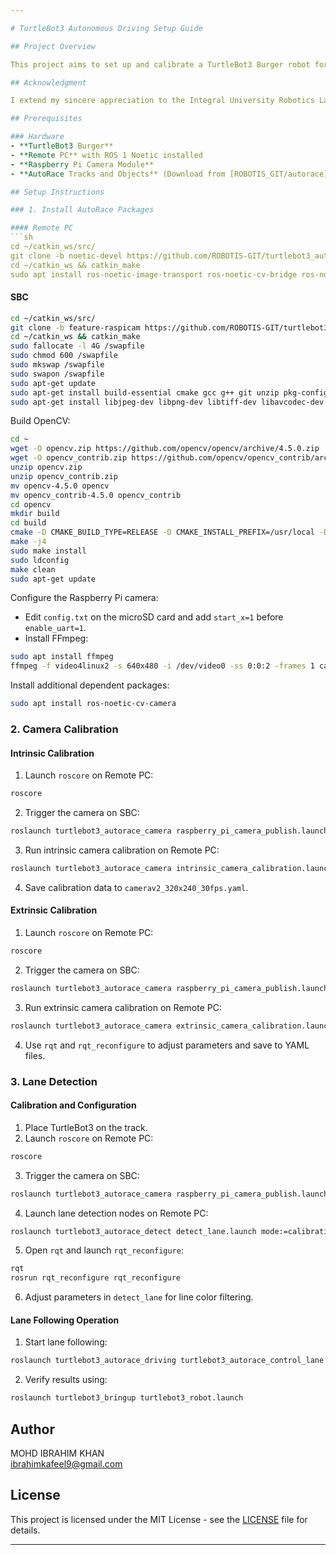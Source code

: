 ```yaml
---

# TurtleBot3 Autonomous Driving Setup Guide

## Project Overview

This project aims to set up and calibrate a TurtleBot3 Burger robot for autonomous driving using ROS 1 Noetic. The setup includes installing necessary packages, calibrating the camera, configuring lane detection, and implementing autonomous driving capabilities. By following this guide, you will be able to make your TurtleBot3 navigate autonomously within predefined lanes using a Raspberry Pi camera module.

## Acknowledgment

I extend my sincere appreciation to the Integral University Robotics Lab ([https://www.robotics.iul.ac.in/](https://www.robotics.iul.ac.in/)) for their invaluable support throughout the development of the ARM2.0 project. Their generous provision of funds, tools, and a conducive environment for research and innovation has been instrumental in bringing this project to fruition. I am deeply grateful for their guidance and expertise, which have played a pivotal role in the successful design and implementation of this autonomous vehicle using Raspberry Pi. This project would not have been possible without their unwavering support and mentorship.

## Prerequisites

### Hardware
- **TurtleBot3 Burger**
- **Remote PC** with ROS 1 Noetic installed
- **Raspberry Pi Camera Module**
- **AutoRace Tracks and Objects** (Download from [ROBOTIS_GIT/autorace](https://github.com/ROBOTIS-GIT/autorace))

## Setup Instructions

### 1. Install AutoRace Packages

#### Remote PC
```sh
cd ~/catkin_ws/src/
git clone -b noetic-devel https://github.com/ROBOTIS-GIT/turtlebot3_autorace_2020.git
cd ~/catkin_ws && catkin_make
sudo apt install ros-noetic-image-transport ros-noetic-cv-bridge ros-noetic-vision-opencv python3-opencv libopencv-dev ros-noetic-image-proc
```

#### SBC
```sh
cd ~/catkin_ws/src/
git clone -b feature-raspicam https://github.com/ROBOTIS-GIT/turtlebot3_autorace_2020.git
cd ~/catkin_ws && catkin_make
sudo fallocate -l 4G /swapfile
sudo chmod 600 /swapfile
sudo mkswap /swapfile
sudo swapon /swapfile
sudo apt-get update
sudo apt-get install build-essential cmake gcc g++ git unzip pkg-config
sudo apt-get install libjpeg-dev libpng-dev libtiff-dev libavcodec-dev libavformat-dev libswscale-dev libgtk2.0-dev libcanberra-gtk* libxvidcore-dev libx264-dev python3-dev python3-numpy python3-pip libtbb2 libtbb-dev libdc1394-22-dev libv4l-dev v4l-utils libopenblas-dev libatlas-base-dev libblas-dev liblapack-dev gfortran libhdf5-dev libprotobuf-dev libgoogle-glog-dev libgflags-dev protobuf-compiler
```

Build OpenCV:
```sh
cd ~
wget -O opencv.zip https://github.com/opencv/opencv/archive/4.5.0.zip
wget -O opencv_contrib.zip https://github.com/opencv/opencv_contrib/archive/4.5.0.zip
unzip opencv.zip
unzip opencv_contrib.zip
mv opencv-4.5.0 opencv
mv opencv_contrib-4.5.0 opencv_contrib
cd opencv
mkdir build
cd build
cmake -D CMAKE_BUILD_TYPE=RELEASE -D CMAKE_INSTALL_PREFIX=/usr/local -D OPENCV_EXTRA_MODULES_PATH=~/opencv_contrib/modules -D ENABLE_NEON=ON -D BUILD_TIFF=ON -D WITH_FFMPEG=ON -D WITH_GSTREAMER=ON -D WITH_TBB=ON -D BUILD_TBB=ON -D BUILD_TESTS=OFF -D WITH_EIGEN=OFF -D WITH_V4L=ON -D WITH_LIBV4L=ON -D WITH_VTK=OFF -D OPENCV_ENABLE_NONFREE=ON -D INSTALL_C_EXAMPLES=OFF -D INSTALL_PYTHON_EXAMPLES=OFF -D BUILD_NEW_PYTHON_SUPPORT=ON -D BUILD_opencv_python3=TRUE -D OPENCV_GENERATE_PKGCONFIG=ON -D BUILD_EXAMPLES=OFF ..
make -j4
sudo make install
sudo ldconfig
make clean
sudo apt-get update
```

Configure the Raspberry Pi camera:
- Edit `config.txt` on the microSD card and add `start_x=1` before `enable_uart=1`.
- Install FFmpeg:
```sh
sudo apt install ffmpeg
ffmpeg -f video4linux2 -s 640x480 -i /dev/video0 -ss 0:0:2 -frames 1 capture_test.jpg
```

Install additional dependent packages:
```sh
sudo apt install ros-noetic-cv-camera
```

### 2. Camera Calibration

#### Intrinsic Calibration
1. Launch `roscore` on Remote PC:
```sh
roscore
```
2. Trigger the camera on SBC:
```sh
roslaunch turtlebot3_autorace_camera raspberry_pi_camera_publish.launch
```
3. Run intrinsic camera calibration on Remote PC:
```sh
roslaunch turtlebot3_autorace_camera intrinsic_camera_calibration.launch mode:=calibration
```
4. Save calibration data to `camerav2_320x240_30fps.yaml`.

#### Extrinsic Calibration
1. Launch `roscore` on Remote PC:
```sh
roscore
```
2. Trigger the camera on SBC:
```sh
roslaunch turtlebot3_autorace_camera raspberry_pi_camera_publish.launch
```
3. Run extrinsic camera calibration on Remote PC:
```sh
roslaunch turtlebot3_autorace_camera extrinsic_camera_calibration.launch mode:=calibration
```
4. Use `rqt` and `rqt_reconfigure` to adjust parameters and save to YAML files.

### 3. Lane Detection

#### Calibration and Configuration
1. Place TurtleBot3 on the track.
2. Launch `roscore` on Remote PC:
```sh
roscore
```
3. Trigger the camera on SBC:
```sh
roslaunch turtlebot3_autorace_camera raspberry_pi_camera_publish.launch
```
4. Launch lane detection nodes on Remote PC:
```sh
roslaunch turtlebot3_autorace_detect detect_lane.launch mode:=calibration
```
5. Open `rqt` and launch `rqt_reconfigure`:
```sh
rqt
rosrun rqt_reconfigure rqt_reconfigure
```
6. Adjust parameters in `detect_lane` for line color filtering.

#### Lane Following Operation
1. Start lane following:
```sh
roslaunch turtlebot3_autorace_driving turtlebot3_autorace_control_lane.launch
```
2. Verify results using:
```sh
roslaunch turtlebot3_bringup turtlebot3_robot.launch
```

## Author
MOHD IBRAHIM KHAN  
ibrahimkafeel9@gmail.com

## License
This project is licensed under the MIT License - see the [LICENSE](LICENSE) file for details.

---
```

